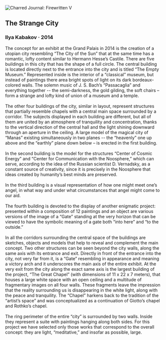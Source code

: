 <div class="artwork-of-the-day">
  <div class="container">
    <div class="img-wrapper">
      <img
        src="https://uploads5.wikiart.org/00163/images/ilya-kabakov/1.jpg!Large.jpg"
        alt="Charred Journal: Firewritten V" />
    </div>
    <div class="artwork-detail">
      <div class="artwork-origin"> 
        <h2 class="artwork-name">The Strange City</h2>
        <h3 class="artist">
          Ilya Kabakov
                    ·  2014
        </h3>
      </div>
      <p class="description">
        <span class="artwork-description-text ng-binding" ng-bind-html="viewModel.ArtworkOfTheDay.Description | unsafe">The concept for an exhibit at the Grand Palais in 2014 is the creation of a utopian city resembling “The City of the Sun” that at the same time has a romantic, lofty content similar to Hermann Hesse’s Castile.  There are five buildings in this city that has the shape of a full circle.  The central building is located directly next to the entrance into the city and is titled “The Empty Museum.” Represented inside is the interior of a “classical” museum, but instead of paintings there area bright spots of light on its dark bordeaux-colored walls. The solemn music of J. S. Bach’s “Passacaglia” and everything together -- the semi-darkness, the gold gilding, the soft chairs – form a strange and lofty kind of union of a museum and a temple. <br><br>The other four buildings of the city, similar in layout, represent structures that partially resemble chapels with a central main space surrounded by a corridor.  The subjects displayed in each building are different, but all of them are united by an atmosphere of tranquility and concentration, thanks to the vertical direction of the central hall and the light shining downward through an aperture in the ceiling.  A large model of the magical city of “Manas” existing simultaneously in two planes -- the “heavenly” one up above and the “earthly” plane down below – is erected in the first building.<br><br>In the second building is the model for the structures “Center of Cosmic Energy” and “Center for Communication with the Noosphere,” which can serve, according to the idea of the Russian scientist D. Vernadsky, as a constant source of creativity, since it is precisely in the Noosphere that ideas created by humanity’s best minds are preserved.<br><br>In the third building is a visual representation of how one might meet one’s angel, in what way and under what circumstances that angel might come to our aid.  <br><br>The fourth building is devoted to the display of another enigmatic project:  presented within a composition of 12 paintings and an object are various versions of the image of a “Gate” standing at the very horizon that can be viewed to have the symbolic meaning of a gate both “into here” and “to the outside.” <br><br>In all the corridors surrounding the central space of the buildings are sketches, objects and models that help to reveal and complement the main concept.  Two other structures can be seen beyond the city walls, along the same axis with its entrance and exit.  Directly in front of the entrance into the city, not very far from it, is a “Gate” resembling in appearance and meaning a victory arch and it underscores the main axis of the entire exhibit.  At the very exit from the city along the exact same axis is the largest building of the project, “The Great Chapel” (with dimensions of 11 x 22 x 7 meters), that houses a large white space with an open ceiling and a multitude of fragmentary images on all four walls.  These fragments leave the impression that the reality surrounding us is disappearing in the white light, along with the peace and tranquility.  The “Chapel” harkens back to the tradition of the “artist’s space” and was conceptualized as a continuation of Giotto’s chapel and Rothko’s chapel.<br><br>The ring perimeter of the entire “city” is surrounded by two walls.  Inside they represent a suite with paintings hanging along both sides.  For this project we have selected only those works that correspond to the overall concept:  they are light, “meditative,” and insofar as possible, large.</span>
                        <div class="text-shadow-container" ng-show="showShadow" style=""></div>
      </p>
    </div>
  </div>

</div>
